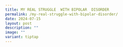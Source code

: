```yaml
---
title: MY REAL STRUGGLE  WITH BIPOLAR  DISORDER
permalink: /my-real-struggle-with-bipolar-disorder/
date: 2024-07-15
layout: post
description: ""
image: ""
variant: tiptap
---
```

<p></p>